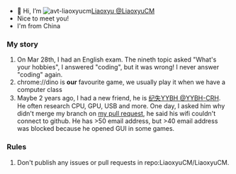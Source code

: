 - 👋 Hi, I’m ![avt-liaoxyucm](https://avatars.githubusercontent.com/u/161911756?s=20&u=9c8223fff0410b9e95177b2e5aa178217934cbd0&v=4)[Liaoxyu @LiaoxyuCM](https://github.com/LiaoxyuCM)
- Nice to meet you!
- I'm from China

### My story

1. On Mar 28th, I had an English exam. The nineth topic asked "What's your hobbies", I answered "coding", but it was wrong! I never answer "coding" again.
2. chrome://dino is **our** favourite game, we usually play it when we have a computer class
3. Maybe 2 years ago, I had a new friend, he is [纪失YYBH @YYBH-CRH](https://github.com/YYBH-CRH). He often research CPU, GPU, USB and more. One day, I asked him why didn't merge my branch on [my pull request](https://github.com/YYBH-CRH/YYBH.github.io/pull/4), he said his wifi couldn't connect to github.
He has >50 email address, but >40 email address was blocked because he opened GUI in some games.

### Rules

1. Don't publish any issues or pull requests in repo:LiaoxyuCM/LiaoxyuCM.
